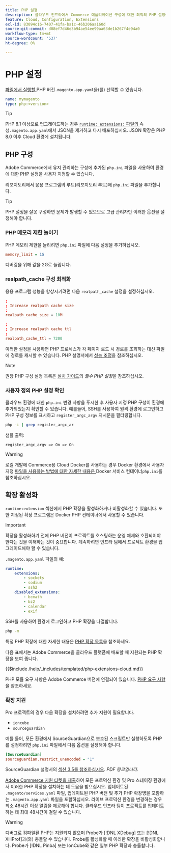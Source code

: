 ```yaml
---
title: PHP 설정
description: 클라우드 인프라에서 Commerce 애플리케이션 구성에 대한 최적의 PHP 설정에 대해 알아봅니다.
feature: Cloud, Configuration, Extensions
exl-id: 83094c16-7407-41fa-ba1c-46b206aa160d
source-git-commit: d08ef7d46e3b94ae54ee99aa63de1b267f4e94a0
workflow-type: tm+mt
source-wordcount: '537'
ht-degree: 0%

---
```


# PHP 설정

[ 파일에서 실행할 ](https://experienceleague.adobe.com/docs/commerce-operations/installation-guide/system-requirements.html)PHP 버전`.magento.app.yaml`을(를) 선택할 수 있습니다.

```yaml
name: mymagento
type: php:<version>
```

>[!TIP]
>
>PHP 8.1 이상으로 업그레이드하는 경우 [`runtime: extensions:` 파일의 ](properties.md#runtime) 속성`.magento.app.yaml`에서 JSON을 제거하고 다시 배포하십시오. JSON 확장은 PHP 8.0 이후 Cloud 환경에 설치됩니다.

## PHP 구성

Adobe Commerce에서 유지 관리하는 구성에 추가된 `php.ini` 파일을 사용하여 환경에 대한 PHP 설정을 사용자 지정할 수 있습니다.

리포지토리에서 응용 프로그램의 루트(리포지토리 루트)에 `php.ini` 파일을 추가합니다.

>[!TIP]
>
>PHP 설정을 잘못 구성하면 문제가 발생할 수 있으므로 고급 관리자만 이러한 옵션을 설정해야 합니다.

### PHP 메모리 제한 늘이기

PHP 메모리 제한을 늘리려면 `php.ini` 파일에 다음 설정을 추가하십시오.

```ini
memory_limit = 1G
```

디버깅을 위해 값을 2G로 늘립니다.

### realpath_cache 구성 최적화

응용 프로그램 성능을 향상시키려면 다음 `realpath_cache` 설정을 설정하십시오.

```conf
;
; Increase realpath cache size
;
realpath_cache_size = 10M

;
; Increase realpath cache ttl
;
realpath_cache_ttl = 7200
```

이러한 설정을 사용하면 PHP 프로세스가 각 페이지 로드 시 경로를 조회하는 대신 파일에 경로를 캐시할 수 있습니다. PHP 설명서에서 [성능 조정](https://www.php.net/manual/en/ini.core.php)을 참조하십시오.

>[!NOTE]
>
>권장 PHP 구성 설정 목록은 [설치 가이드](https://experienceleague.adobe.com/docs/commerce-operations/installation-guide/prerequisites/php-settings.html)의 _필수 PHP 설정_&#x200B;을 참조하십시오.

### 사용자 정의 PHP 설정 확인

클라우드 환경에 대한 `php.ini` 변경 사항을 푸시한 후 사용자 지정 PHP 구성이 환경에 추가되었는지 확인할 수 있습니다. 예를들어, SSH를 사용하여 원격 환경에 로그인하고 PHP 구성 정보를 표시하고 `register_argc_argv` 지시문을 필터링합니다.

```bash
php -i | grep register_argc_ar
```

샘플 출력:

```text
register_argc_argv => On => On
```

>[!WARNING]
>
>로컬 개발에 Commerce용 Cloud Docker를 사용하는 경우 Docker 환경에서 사용자 지정 [ 파일을 사용하는 방법에 대한 자세한 내용은 ](https://developer.adobe.com/commerce/cloud-tools/docker/containers/service/#fpm-container)Docker 서비스 컨테이너`php.ini`를 참조하십시오.

## 확장 활성화

`runtime:extension` 섹션에서 PHP 확장을 활성화하거나 비활성화할 수 있습니다. 또한 지정된 확장 프로그램은 Docker PHP 컨테이너에서 사용할 수 있습니다.

>[!IMPORTANT]
>
>확장을 활성화하기 전에 PHP 버전이 프로젝트를 호스팅하는 운영 체제와 호환되어야 한다는 것을 이해하는 것이 중요합니다. 계속하려면 인프라 팀에서 프로젝트 환경을 업그레이드해야 할 수 있습니다.

`.magento.app.yaml` 파일의 예:

```yaml
runtime:
    extensions:
        - sockets
        - sodium
        - ssh2
    disabled_extensions:
        - bcmath
        - bz2
        - calendar
        - exif
```

SSH를 사용하여 환경에 로그인하고 PHP 확장을 나열합니다.

```bash
php -m
```

특정 PHP 확장에 대한 자세한 내용은 [PHP 확장 목록](https://www.php.net/manual/en/extensions.alphabetical.php)을 참조하세요.

다음 표에서는 Adobe Commerce을 클라우드 플랫폼에 배포할 때 지원되는 PHP 확장을 보여 줍니다.

{{$include /help/_includes/templated/php-extensions-cloud.md}}

PHP 모듈 요구 사항은 Adobe Commerce 버전에 연결되어 있습니다. [PHP 요구 사항](https://experienceleague.adobe.com/docs/commerce-operations/installation-guide/prerequisites/php-settings.html)을 참조하세요.

### 확장 지원

Pro 프로젝트의 경우 다음 확장을 설치하려면 추가 지원이 필요합니다.

- `ioncube`
- `sourceguardian`

예를 들어, 모든 환경에서 SourceGuardian으로 보호된 스크립트만 실행하도록 PHP를 설정하려면 `php.ini` 파일에서 다음 옵션을 설정해야 합니다.

```ini
[SourceGuardian]
sourceguardian.restrict_unencoded = "1"
```

SourceGuardian 설명서의 [섹션 3.5를 참조하십시오](https://sourceguardian.com/demofiles/files/SourceGuardian%20for%20Linux%20User%20Manual.pdf). _PDF 링크입니다_.

[Adobe Commerce 지원 티켓을 제출](https://experienceleague.adobe.com/docs/commerce-knowledge-base/kb/help-center-guide/magento-help-center-user-guide.html#submit-ticket)하여 모든 프로덕션 환경 및 Pro 스테이징 환경에서 이러한 PHP 확장을 설치하는 데 도움을 받으십시오. 업데이트된 `.magento/services.yaml` 파일, 업데이트된 PHP 버전 및 추가 PHP 확장명을 포함하는 `.magento.app.yaml` 파일을 포함하십시오. 라이브 프로덕션 환경을 변경하는 경우 최소 48시간 이상 알림을 제공해야 합니다. 클라우드 인프라 팀이 프로젝트를 업데이트하는 데 최대 48시간이 걸릴 수 있습니다.

>[!WARNING]
>
>디버그로 컴파일된 PHP는 지원되지 않으며 Probe가 [!DNL XDebug] 또는 [!DNL XHProf]과(와) 충돌할 수 있습니다. Probe를 활성화할 때 이러한 확장을 비활성화합니다. Probe가 [!DNL Pinba] 또는 IonCube와 같은 일부 PHP 확장과 충돌합니다.

<!-- Last updated from includes: 2025-04-14 09:39:27 -->
